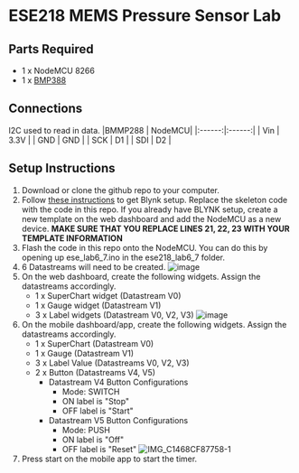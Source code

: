 # ESE218 MEMS Pressure Sensor Lab 

## Parts Required
- 1 x NodeMCU 8266
- 1 x [BMP388](https://www.adafruit.com/product/3966)

## Connections
I2C used to read in data.
|BMMP288 | NodeMCU|
|:------:|:------:|
|  Vin   |  3.3V  |
|  GND   |  GND   |
|  SCK   |  D1    |
|  SDI   |  D2    |
 
## Setup Instructions
1. Download or clone the github repo to your computer.
2. Follow [these instructions](https://docs.google.com/document/d/10YX97TspXGyPbyejvhkQ6DBXMTv6j4jiCOdM5Ycglfs/edit) to get Blynk setup. Replace the skeleton code with the code in this repo. If you already have BLYNK setup, create a new template on the web dashboard and add the NodeMCU as a new device. **MAKE SURE THAT YOU REPLACE LINES 21, 22, 23 WITH YOUR TEMPLATE INFORMATION** 
3. Flash the code in this repo onto the NodeMCU. You can do this by opening up ese_lab6_7.ino in the ese218_lab6_7 folder.
4. 6 Datastreams will need to be created.
  ![image](https://user-images.githubusercontent.com/13370293/141309947-42253f87-ee3b-43ba-bb3f-e73c3878c798.png)
3. On the web dashboard, create the following widgets. Assign the datastreams accordingly.
    - 1 x SuperChart widget (Datastream V0)
    - 1 x Gauge widget (Datastream V1)
    - 3 x Label widgets (Datastream V0, V2, V3)
  ![image](https://user-images.githubusercontent.com/13370293/141311223-81f55f72-dbc3-41c0-a2a9-d1feed8fe014.png)
4. On the mobile dashboard/app, create the following widgets. Assign the datastreams accordingly.
    - 1 x SuperChart (Datastream V0)
    - 1 x Gauge (Datastream V1)
    - 3 x Label Value (Datastreams V0, V2, V3)
    - 2 x Button (Datastreams V4, V5)
      - Datastream V4 Button Configurations
        - Mode: SWITCH
        - ON label is "Stop"
        - OFF label is "Start"
      - Datastream V5 Button Configurations
        - Mode: PUSH
        - ON label is "Off"
        - OFF label is "Reset"
     ![IMG_C1468CF87758-1](https://user-images.githubusercontent.com/13370293/141312667-2ab3030f-7c16-48b0-9c44-8a35586f2756.jpeg)
5. Press start on the mobile app to start the timer.
